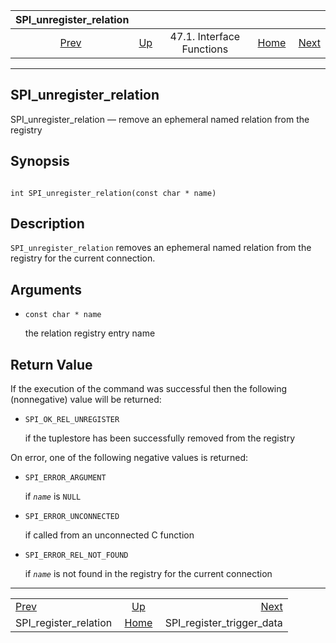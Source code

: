 <!--?xml version="1.0" encoding="UTF-8" standalone="no"?-->

|                    SPI\_unregister\_relation                    |                                                      |                           |                                                       |                                                                         |
| :-------------------------------------------------------------: | :--------------------------------------------------- | :-----------------------: | ----------------------------------------------------: | ----------------------------------------------------------------------: |
| [Prev](spi-spi-register-relation.html "SPI_register_relation")  | [Up](spi-interface.html "47.1. Interface Functions") | 47.1. Interface Functions | [Home](index.html "PostgreSQL 17devel Documentation") |  [Next](spi-spi-register-trigger-data.html "SPI_register_trigger_data") |

***

[]()[]()

## SPI\_unregister\_relation

SPI\_unregister\_relation — remove an ephemeral named relation from the registry

## Synopsis

```

int SPI_unregister_relation(const char * name)
```

## Description

`SPI_unregister_relation` removes an ephemeral named relation from the registry for the current connection.

## Arguments

*   `const char * name`

    the relation registry entry name

## Return Value

If the execution of the command was successful then the following (nonnegative) value will be returned:

*   `SPI_OK_REL_UNREGISTER`

    if the tuplestore has been successfully removed from the registry

On error, one of the following negative values is returned:

*   `SPI_ERROR_ARGUMENT`

    if *`name`* is `NULL`

*   `SPI_ERROR_UNCONNECTED`

    if called from an unconnected C function

*   `SPI_ERROR_REL_NOT_FOUND`

    if *`name`* is not found in the registry for the current connection

***

|                                                                 |                                                       |                                                                         |
| :-------------------------------------------------------------- | :---------------------------------------------------: | ----------------------------------------------------------------------: |
| [Prev](spi-spi-register-relation.html "SPI_register_relation")  |  [Up](spi-interface.html "47.1. Interface Functions") |  [Next](spi-spi-register-trigger-data.html "SPI_register_trigger_data") |
| SPI\_register\_relation                                         | [Home](index.html "PostgreSQL 17devel Documentation") |                                            SPI\_register\_trigger\_data |

